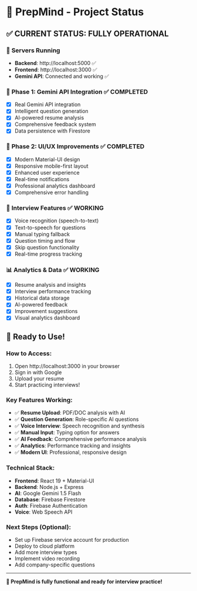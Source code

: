 # 🎯 PrepMind - Project Status

## ✅ **CURRENT STATUS: FULLY OPERATIONAL**

### 🚀 **Servers Running**
- **Backend**: http://localhost:5000 ✅
- **Frontend**: http://localhost:3000 ✅
- **Gemini API**: Connected and working ✅

### 🔧 **Phase 1: Gemini API Integration** ✅ COMPLETED
- [x] Real Gemini API integration
- [x] Intelligent question generation
- [x] AI-powered resume analysis
- [x] Comprehensive feedback system
- [x] Data persistence with Firestore

### 🎨 **Phase 2: UI/UX Improvements** ✅ COMPLETED
- [x] Modern Material-UI design
- [x] Responsive mobile-first layout
- [x] Enhanced user experience
- [x] Real-time notifications
- [x] Professional analytics dashboard
- [x] Comprehensive error handling

### 🎤 **Interview Features** ✅ WORKING
- [x] Voice recognition (speech-to-text)
- [x] Text-to-speech for questions
- [x] Manual typing fallback
- [x] Question timing and flow
- [x] Skip question functionality
- [x] Real-time progress tracking

### 📊 **Analytics & Data** ✅ WORKING
- [x] Resume analysis and insights
- [x] Interview performance tracking
- [x] Historical data storage
- [x] AI-powered feedback
- [x] Improvement suggestions
- [x] Visual analytics dashboard

## 🎯 **Ready to Use!**

### **How to Access:**
1. Open http://localhost:3000 in your browser
2. Sign in with Google
3. Upload your resume
4. Start practicing interviews!

### **Key Features Working:**
- ✅ **Resume Upload**: PDF/DOC analysis with AI
- ✅ **Question Generation**: Role-specific AI questions
- ✅ **Voice Interview**: Speech recognition and synthesis
- ✅ **Manual Input**: Typing option for answers
- ✅ **AI Feedback**: Comprehensive performance analysis
- ✅ **Analytics**: Performance tracking and insights
- ✅ **Modern UI**: Professional, responsive design

### **Technical Stack:**
- **Frontend**: React 19 + Material-UI
- **Backend**: Node.js + Express
- **AI**: Google Gemini 1.5 Flash
- **Database**: Firebase Firestore
- **Auth**: Firebase Authentication
- **Voice**: Web Speech API

### **Next Steps (Optional):**
- Set up Firebase service account for production
- Deploy to cloud platform
- Add more interview types
- Implement video recording
- Add company-specific questions

---

**🎉 PrepMind is fully functional and ready for interview practice!**


